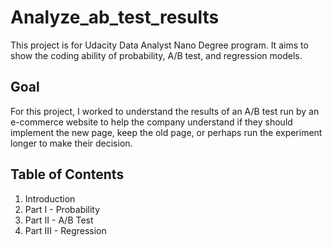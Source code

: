 # Analyze_ab_test_results

This project is for Udacity Data Analyst Nano Degree program. It aims to show the coding ability of probability, A/B test, and regression models.

## Goal 
For this project, I worked to understand the results of an A/B test run by an e-commerce website to help the company understand if they should implement the new page, keep the old page, or perhaps run the experiment longer to make their decision.

## Table of Contents
1. Introduction
2. Part I - Probability
3. Part II - A/B Test
4. Part III - Regression
